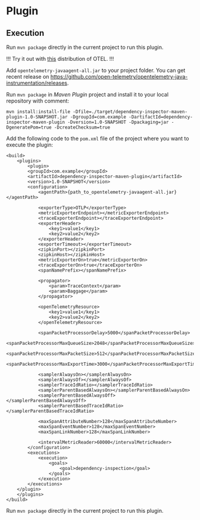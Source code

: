 # Plugin
## Execution
Run `mvn package` directly in the current project to run this plugin.

!!! Try it out with [this](https://github.com/open-telemetry/opentelemetry-java-instrumentation/releases/download/v1.1.0/opentelemetry-javaagent-all.jar) distribution of OTEL. !!!

Add `opentelemetry-javaagent-all.jar` to your project folder. You can get recent release on https://github.com/open-telemetry/opentelemetry-java-instrumentation/releases.

Run `mvn package` in *Maven Plugin* project and install it to your local repository with comment:

```
mvn install:install-file -Dfile=./target/dependency-inspector-maven-plugin-1.0-SNAPSHOT.jar -DgroupId=com.example -DartifactId=dependency-inspector-maven-plugin -Dversion=1.0-SNAPSHOT -Dpackaging=jar -DgeneratePom=true -DcreateChecksum=true
```

Add the following code to the `pom.xml` file of the project where you want to execute the plugin:
```
<build>
	<plugins>
		<plugin>
		<groupId>com.example</groupId>
		<artifactId>dependency-inspector-maven-plugin</artifactId>
		<version>1.0-SNAPSHOT</version>
		<configuration>
			<agentPath>{path_to_opentelemetry-javaagent-all.jar}</agentPath>
			
			<exporterType>OTLP</exporterType>
			<metricExporterEndpoint></metricExporterEndpoint>
			<traceExporterEndpoint></traceExporterEndpoint>
			<exporterHeader>
			    <key1>value1</key1>
			    <key2>value2</key2>
			</exporterHeader>
			<exporterTimeout></exporterTimeout>
			<zipkinPort></zipkinPort>
			<zipkinHost></zipkinHost>
			<metricExporterOn>true</metricExporterOn>
			<traceExporterOn>true</traceExporterOn>
			<spanNamePrefix></spanNamePrefix>
			
			<propagator>
			    <param>TraceContext</param>
			    <param>Baggage</param>
			</propagator>
			
			<openTelemetryResource>
			    <key1>value1</key1>
			    <key2>value2</key2>
			</openTelemetryResource>
			
			<spanPacketProcessorDelay>5000</spanPacketProcessorDelay>
			<spanPacketProcessorMaxQueueSize>2048</spanPacketProcessorMaxQueueSize>
			<spanPacketProcessorMaxPacketSize>512</spanPacketProcessorMaxPacketSize>
			<spanPacketProcessorMaxExportTime>3000</spanPacketProcessorMaxExportTime>
			
			<samplerAlwaysOn></samplerAlwaysOn>
			<samplerAlwaysOf></samplerAlwaysOf>
			<samplerTraceIdRatio></samplerTraceIdRatio>
			<samplerParentBasedAlwaysOn></samplerParentBasedAlwaysOn>
			<samplerParentBasedAlwaysOff></samplerParentBasedAlwaysOff>
			<samplerParentBasedTraceIdRatio></samplerParentBasedTraceIdRatio>
			
			<maxSpanAttributeNumber>128</maxSpanAttributeNumber>
			<maxSpanEventNumber>128</maxSpanEventNumber>
			<maxSpanLinkNumber>128</maxSpanLinkNumber>
			
			<intervalMetricReader>60000</intervalMetricReader>
		</configuration>
		<executions>
			<execution>
				<goals>
					<goal>dependency-inspection</goal>
				</goals>
			</execution>
		</executions>
	</plugin>
    </plugins>
</build>
```

Run `mvn package` directly in the current project to run this plugin.
